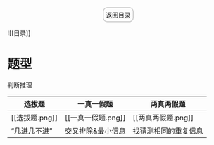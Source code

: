 <div style="text-align: center;">
<a href="新目录.md" class="rounded-box">返回目录</a>
</div>
<style>
    .rounded-box {
    border: 2px solid #ccc; /* 边框宽度和颜色 */
    border-radius: 10px; /* 圆角半径 */
    padding: 5px; /* 文字与边框的间距 */
    display: inline-block; /* 将元素显示为内联块元素，使其宽度适应内容 */
    }
</style>

![[目录]]

# 题型
判断推理

| 选拔题         | 一真一假题         | 两真两假题         |
| ----------- | ------------- | ------------- |
| [[选拔题.png]] | [[一真一假题.png]] | [[两真两假题.png]] |
| “几进几不进”     | 交叉排除&最小信息     | 找猜测相同的重复信息    |
